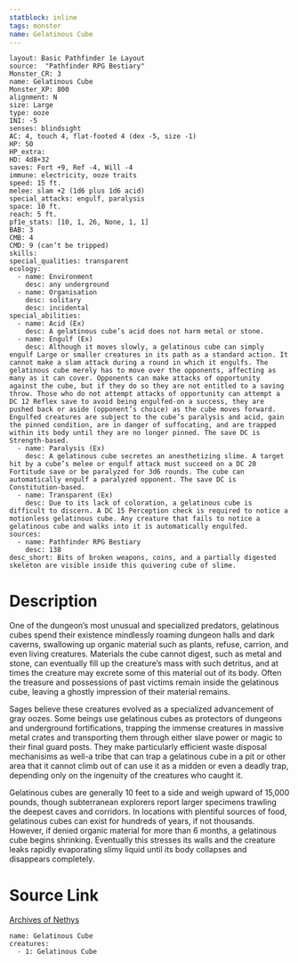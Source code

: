 ```yaml
---
statblock: inline
tags: monster
name: Gelatinous Cube
---
```

```statblock
layout: Basic Pathfinder 1e Layout
source:  "Pathfinder RPG Bestiary"
Monster_CR: 3
name: Gelatinous Cube
Monster_XP: 800
alignment: N
size: Large
type: ooze
INI: -5
senses: blindsight
AC: 4, touch 4, flat-footed 4 (dex -5, size -1)
HP: 50
HP_extra: 
HD: 4d8+32
saves: Fort +9, Ref -4, Will -4
immune: electricity, ooze traits
speed: 15 ft.
melee: slam +2 (1d6 plus 1d6 acid)
special_attacks: engulf, paralysis
space: 10 ft.
reach: 5 ft.
pf1e_stats: [10, 1, 26, None, 1, 1]
BAB: 3
CMB: 4
CMD: 9 (can’t be tripped)
skills: 
special_qualities: transparent
ecology:
  - name: Environment
    desc: any underground
  - name: Organisation
    desc: solitary
    desc: incidental
special_abilities:
  - name: Acid (Ex)
    desc: A gelatinous cube’s acid does not harm metal or stone.
  - name: Engulf (Ex)
    desc: Although it moves slowly, a gelatinous cube can simply engulf Large or smaller creatures in its path as a standard action. It cannot make a slam attack during a round in which it engulfs. The gelatinous cube merely has to move over the opponents, affecting as many as it can cover. Opponents can make attacks of opportunity against the cube, but if they do so they are not entitled to a saving throw. Those who do not attempt attacks of opportunity can attempt a DC 12 Reflex save to avoid being engulfed-on a success, they are pushed back or aside (opponent’s choice) as the cube moves forward. Engulfed creatures are subject to the cube’s paralysis and acid, gain the pinned condition, are in danger of suffocating, and are trapped within its body until they are no longer pinned. The save DC is Strength-based.
  - name: Paralysis (Ex)
    desc: A gelatinous cube secretes an anesthetizing slime. A target hit by a cube’s melee or engulf attack must succeed on a DC 20 Fortitude save or be paralyzed for 3d6 rounds. The cube can automatically engulf a paralyzed opponent. The save DC is Constitution-based.
  - name: Transparent (Ex)
    desc: Due to its lack of coloration, a gelatinous cube is difficult to discern. A DC 15 Perception check is required to notice a motionless gelatinous cube. Any creature that fails to notice a gelatinous cube and walks into it is automatically engulfed.
sources:
  - name: Pathfinder RPG Bestiary
    desc: 138
desc_short: Bits of broken weapons, coins, and a partially digested skeleton are visible inside this quivering cube of slime.
```
# Description
One of the dungeon’s most unusual and specialized predators, gelatinous cubes spend their existence mindlessly roaming dungeon halls and dark caverns, swallowing up organic material such as plants, refuse, carrion, and even living creatures. Materials the cube cannot digest, such as metal and stone, can eventually fill up the creature’s mass with such detritus, and at times the creature may excrete some of this material out of its body. Often the treasure and possessions of past victims remain inside the gelatinous cube, leaving a ghostly impression of their material remains.

Sages believe these creatures evolved as a specialized advancement of gray oozes. Some beings use gelatinous cubes as protectors of dungeons and underground fortifications, trapping the immense creatures in massive metal crates and transporting them through either slave power or magic to their final guard posts. They make particularly efficient waste disposal mechanisims as well-a tribe that can trap a gelatinous cube in a pit or other area that it cannot climb out of can use it as a midden or even a deadly trap, depending only on the ingenuity of the creatures who caught it.

Gelatinous cubes are generally 10 feet to a side and weigh upward of 15,000 pounds, though subterranean explorers report larger specimens trawling the deepest caves and corridors. In locations with plentiful sources of food, gelatinous cubes can exist for hundreds of years, if not thousands. However, if denied organic material for more than 6 months, a gelatinous cube begins shrinking. Eventually this stresses its walls and the creature leaks rapidly evaporating slimy liquid until its body collapses and disappears completely.
# Source Link
[Archives of Nethys](https://aonprd.com/MonsterDisplay.aspx?ItemName=Gelatinous%20Cube)
```encounter-table
name: Gelatinous Cube
creatures:
  - 1: Gelatinous Cube
```
